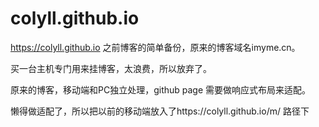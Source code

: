# colyll.github.io

https://colyll.github.io 之前博客的简单备份，原来的博客域名imyme.cn。

买一台主机专门用来挂博客，太浪费，所以放弃了。

原来的博客，移动端和PC独立处理，github page 需要做响应式布局来适配。

懒得做适配了，所以把以前的移动端放入了https://colyll.github.io/m/ 路径下